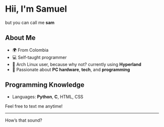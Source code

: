 # Hii, I'm Samuel

but you can call me **sam**

## About Me

- 🌍 From Colombia
- 💻 Self-taught programmer
- 🐧 Arch Linux user, because why not? currently using **Hyperland**
- 🔧 Passionate about **PC hardware**, **tech**, and **programming**

## Programming Knowledge

- Languages: **Python**, **C**, HTML, CSS

Feel free to text me anytime!

---

How’s that sound?

<!--
Hey wait how did you get here -.- are you a stalker???
if answer == yes
  print("Ñ")

now that you are already here take a cup of coffe and read some of theese phrases

in self improvement you do not acomplish something reading a book or looking for the next video you just got better at convinsing yourself that you have

- ⚡ Fun fact: ...
-->
